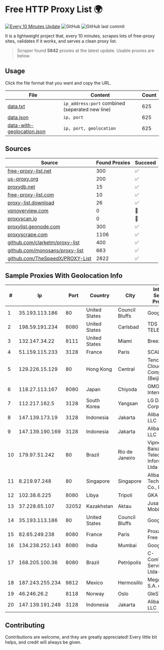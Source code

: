 
# Free HTTP Proxy List 🌍

[![Every 10 Minutes Update](https://github.com/mertguvencli/http-proxy-list/actions/workflows/main.yml/badge.svg?branch=main)](https://github.com/mertguvencli/http-proxy-list/actions/workflows/main.yml)
![GitHub](https://img.shields.io/github/license/mertguvencli/http-proxy-list)
![GitHub last commit](https://img.shields.io/github/last-commit/mertguvencli/http-proxy-list)

It is a lightweight project that, every 10 minutes, scrapes lots of free-proxy sites, validates if it works, and serves a clean proxy list.


> Scraper found **5842** proxies at the latest update. Usable proxies are below.

## Usage

Click the file format that you want and copy the URL.


|File|Content|Count|
|----|-------|-----|
|[data.txt](https://raw.githubusercontent.com/mertguvencli/http-proxy-list/main/proxy-list/data.txt)|`ip_address:port` combined (seperated new line)|625|
|[data.json](https://raw.githubusercontent.com/mertguvencli/http-proxy-list/main/proxy-list/data.json)|`ip, port`|625|
|[data-with-geolocation.json](https://raw.githubusercontent.com/mertguvencli/http-proxy-list/main/proxy-list/data-with-geolocation.json)|`ip, port, geolocation`|625|

## Sources

|Source|Found Proxies|Succeed|
|------|-------------|-------|
|[free-proxy-list.net](https://free-proxy-list.net)|300|✅|
|[us-proxy.org](https://www.us-proxy.org)|200|✅|
|[proxydb.net](http://proxydb.net)|15|✅|
|[free-proxy-list.com](https://free-proxy-list.com/?page=&port=&type%5B%5D=http&type%5B%5D=https&up_time=0&search=Search)|10|✅|
|[proxy-list.download](https://www.proxy-list.download/HTTP)|26|✅|
|[vpnoverview.com](https://vpnoverview.com/privacy/anonymous-browsing/free-proxy-servers)|0|🚫|
|[proxyscan.io](https://www.proxyscan.io)|0|🚫|
|[proxylist.geonode.com](https://proxylist.geonode.com/api/proxy-list?limit=300&page=1&sort_by=lastChecked&sort_type=desc&protocols=http,https)|300|✅|
|[proxyscrape.com](https://api.proxyscrape.com/v2/?request=displayproxies&protocol=http&timeout=10000&country=all&ssl=all&anonymity=all)|1106|✅|
|[github.com/clarketm/proxy-list](https://raw.githubusercontent.com/clarketm/proxy-list/master/proxy-list-raw.txt)|400|✅|
|[github.com/monosans/proxy-list](https://raw.githubusercontent.com/monosans/proxy-list/main/proxies/http.txt)|663|✅|
|[github.com/TheSpeedX/PROXY-List](https://raw.githubusercontent.com/TheSpeedX/PROXY-List/master/http.txt)|2822|✅|


## Sample Proxies With Geolocation Info

|#|Ip|Port|Country|City|Internet Service Provider|
|-|--|----|-------|----|-------------------------|
|1|35.193.113.186|80|United States|Council Bluffs|Google LLC|
|2|198.59.191.234|8080|United States|Carlsbad|TDS TELECOM|
|3|132.147.34.22|8111|United States|Miami|Breezeline|
|4|51.159.115.233|3128|France|Paris|SCALEWAY|
|5|129.226.15.129|80|Hong Kong|Central|Tencent Cloud Computing (Beijing) Co|
|6|118.27.113.167|8080|Japan|Chiyoda|GMO Internet, Inc.|
|7|112.217.162.5|3128|South Korea|Yangsan|LG DACOM Corporation|
|8|147.139.173.19|3128|Indonesia|Jakarta|Alibaba.com LLC|
|9|147.139.190.169|3128|Indonesia|Jakarta|Alibaba.com LLC|
|10|179.97.51.242|80|Brazil|Rio de Janeiro|Vipnet Baixada Telecom. e Informática Ltda|
|11|8.219.97.248|80|Singapore|Singapore|Alibaba (US) Technology Co., Ltd.|
|12|102.38.6.225|8080|Libya|Tripoli|GKA|
|13|37.228.65.107|32052|Kazakhstan|Aktau|Jusan Mobile JSC|
|14|35.193.113.186|80|United States|Council Bluffs|Google LLC|
|15|82.65.249.238|8080|France|Paris|Proxad / Free SAS|
|16|134.238.252.143|8080|India|Mumbai|Google LLC|
|17|168.205.100.36|8080|Brazil|Petrópolis|C-ComTelecom Servios Ltda-ME|
|18|187.243.255.234|9812|Mexico|Hermosillo|Mega Cable, S.A. de C.V.|
|19|46.246.26.2|8118|Norway|Oslo|GleSYS AB|
|20|147.139.191.249|3128|Indonesia|Jakarta|Alibaba.com LLC|



## Contributing

Contributions are welcome, and they are greatly appreciated! Every
little bit helps, and credit will always be given.

